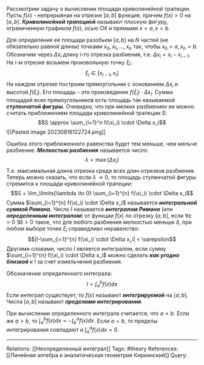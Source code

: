 Рассмотрим задачу о вычислении площади криволинейной трапеции. Пусть $f(x)$ - непрерывная на отрезке $[a,b]$ функция, причем $f(x)>0$ на $[a,b]$. ***Криволинейной трапецией*** называют плоскую фигуру, ограниченную графиком $f(x)$, осью $OX$ и прямыми $x=a, x=b$. 

Для определения ее площади разобьем $[a,b]$ на $N$ частей (не обязательно равной длины) точками $x_0, x_1, ..., x_n$ так, чтобы $x_0=a, x_n=b$. Обозначим через $\Delta x_i$ длину $i$-го отрезка разбиения, т.е. $\Delta x_i=x_i-x_{i-1}$. На $i$-м отрезке возьмем произвольную точку $\xi_i$:
$$\xi_i \in [x_{i-1}, x_i]$$
На каждом отрезке построим прямоугольник с основанием $\Delta x_i$ и высотой $f(\xi_i)$. Его площадь - это произведение $f(\xi_i) \cdot \Delta x_i$. Сумма площадей всех прямоугольников есть площадь так называемой ***ступенчатой фигуры***. Очевидно, что при мелких разбиениях ее можно считать приближением площади криволинейной трапеции $S$: 
$$S \approx \sum_{i=1}^n f(\xi_i) \cdot \Delta x_i$$
![[Pasted image 20230816122724.png]]

Ошибка этого приближенного равенства будет тем меньше, чем мельче разбиение. ***Мелкостью разбиения*** называется число:
$$\lambda = \max\{\Delta x_i\}$$
Т.е. максимальная длина отрезка среди всех длин отрезков разбиения. 
Теперь можно сказать, что если $\lambda \to 0$, то площадь ступенчатой фигуры стремится к площади криволинейной трапеции: 
$$S = \lim_\limits{\lambda \to 0} \sum_{i=1}^{n} f(\xi_i) \cdot \Delta x_i$$
Сумма $\sum_{i=1}^{n} f(\xi_i) \cdot \Delta x_i$ называется ***интегральной суммой Римана***. 
Число $I$ называется ***интегралом Римана*** (или ***определенным интегралом***) от функции $f(x)$ по отрезку $[a,b]$, если $\forall \varepsilon > 0 \ \exists \delta > 0$ такое, что для любого разбиения мелкостью меньше $\delta$, при любом выборе точек $\xi_i$ справедливо неравенство:  
$$|I-\sum_{i=1}^{n} f(\xi_i) \cdot \Delta x_i| < \varepsilon$$
Другими словами, число $I$ является интегралом, если сумму $\sum_{i=1}^{n} f(\xi_i) \cdot \Delta x_i$ можно сделать ***как угодно близкой*** к $I$ за счет измельчения разбиения. 

Обозначение определенного интеграла:
$$I=\int_a^b f(x)dx$$
Если интеграл существует, то $f(x)$ называют ***интегрируемой*** на $[a,b]$. Числа $[a,b]$ называют ***пределами интегрирования***. 

При вычислении определенного интеграла считается, что $a<b$. 
Если же $a>b$, то $\int_a^b f(x)dx = -\int_b^a f(x)dx$. 
Если $a=b$, то пределы интегрирования совпадают и $\int_a^a f(x)dx=0$. 

___
Relations: [[Неопределенный интеграл]]
Tags: #theory 
References: [[Линейная алгебра и аналитическая геометрия Киркинский]] 
Query: 